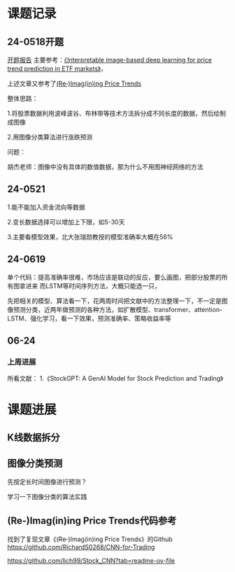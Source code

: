

# 课题记录
## 24-0518开题
[开题报告](开题报告.pdf)
主要参考：[《Interpretable image-based deep learning for price trend prediction in ETF markets》](<K线预测\文献\Zhang 等 - 2023 - Interpretable image-based deep learning for price .pdf>)，

上述文章又参考了[(Re‐)Imag(in)ing Price Trends](<K线预测\文献\Jiang 等 - 2023 - (Re‐)Imag(in)ing Price Trends.pdf>)

整体思路：

1.将股票数据利用波峰波谷、布林带等技术方法拆分成不同长度的数据，然后绘制成图像

2.用图像分类算法进行涨跌预测

问题：

胡杰老师：图像中没有具体的数值数据，那为什么不用图神经网络的方法
## 24-0521

1.能不能加入资金流向等数据

2.变长数据选择可以增加上下限，如5-30天

3.主要看模型效果，北大张瑞勋教授的模型准确率大概在56%

## 24-0619
单个代码：提高准确率很难，市场应该是联动的反应，要么画图，把部分股票的所有图拿进来
而LSTM等时间序列方法，大概只能选一只，

先把相关的模型、算法看一下，花两周时间把文献中的方法整理一下，不一定是图像预测分类，近两年做预测的各种方法，如扩散模型、transformer、attention-LSTM、强化学习，看一下效果，预测准确率、策略收益率等



## 06-24

### 上周进展
所看文献：
1.《StockGPT: A GenAI Model for Stock Prediction and Trading》 



# 课题进展

## K线数据拆分

## 图像分类预测

先按定长时间图像进行预测？

学习一下图像分类的算法实践

## (Re‐)Imag(in)ing Price Trends代码参考
找到了复现文章《(Re‐)Imag(in)ing Price Trends》的Github
https://github.com/RichardS0268/CNN-for-Trading

https://github.com/lich99/Stock_CNN?tab=readme-ov-file

